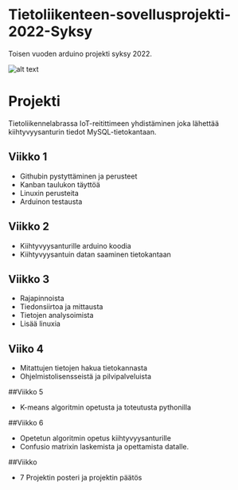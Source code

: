 # Tietoliikenteen-sovellusprojekti-2022-Syksy
Toisen vuoden arduino projekti syksy 2022.

![alt text](https://i.imgur.com/M2SjL8A.png)

# Projekti
Tietoliikennelabrassa IoT-reitittimeen yhdistäminen joka lähettää kiihtyvyysanturin tiedot MySQL-tietokantaan.

## Viikko 1 
- Githubin pystyttäminen ja perusteet
- Kanban taulukon täyttöä
- Linuxin perusteita
- Arduinon testausta

## Viikko 2
- Kiihtyvyysanturille arduino koodia
- Kiihtyvyysantuin datan saaminen tietokantaan

## Viikko 3
- Rajapinnoista
- Tiedonsiirtoa ja mittausta
- Tietojen analysoimista
- Lisää linuxia

## Viiko 4
- Mitattujen tietojen hakua tietokannasta
- Ohjelmistolisensseistä ja pilvipalveluista

##Viikko 5
- K-means algoritmin opetusta ja toteutusta pythonilla

##Viikko 6
- Opetetun algoritmin opetus kiihtyvyysanturille
- Confusio matrixin laskemista ja opettamista datalle.

##Viikko 
- 7 Projektin posteri ja projektin päätös
